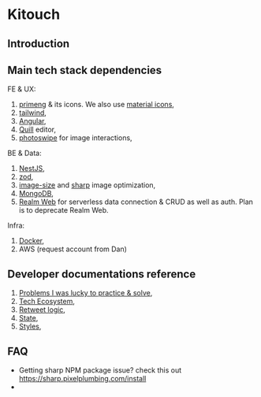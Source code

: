 # Kitouch

## Introduction

## Main tech stack dependencies

FE & UX:

1. [primeng](https://primeng.org/autocomplete) & its icons. We also use [material icons](https://fonts.google.com/icons),
1. [tailwind](https://tailwindcss.com/docs/installation/using-vite),
1. [Angular](https://angular.dev/),
1. [Quill](https://quilljs.com/) editor,
1. [photoswipe](https://photoswipe.com/) for image interactions,

BE & Data:

1. [NestJS](https://nestjs.com/),
1. [zod](https://zod.dev/),
1. [image-size](https://www.npmjs.com/package/image-size) and [sharp](https://www.npmjs.com/package/sharp) image optimization,
1. [MongoDB](https://cloud.mongodb.com/v2/66572bcbb6ca911374b80cf1#/overview),
1. [Realm Web](https://www.mongodb.com/docs/atlas/device-sdks/web/) for serverless data connection & CRUD as well as auth. Plan is to deprecate Realm Web.

Infra:

1. [Docker](https://www.docker.com/),
1. AWS (request account from Dan)

## Developer documentations reference

1. [Problems I was lucky to practice & solve](docs/problems-practiced-solved.md),
1. [Tech Ecosystem](docs/tech-ecosystem.md),
1. [Retweet logic](docs/features/retweet.md),
1. [State](docs/state.md),
1. [Styles](docs/styles.md),

## FAQ

- Getting sharp NPM package issue? check this out <https://sharp.pixelplumbing.com/install>
-
